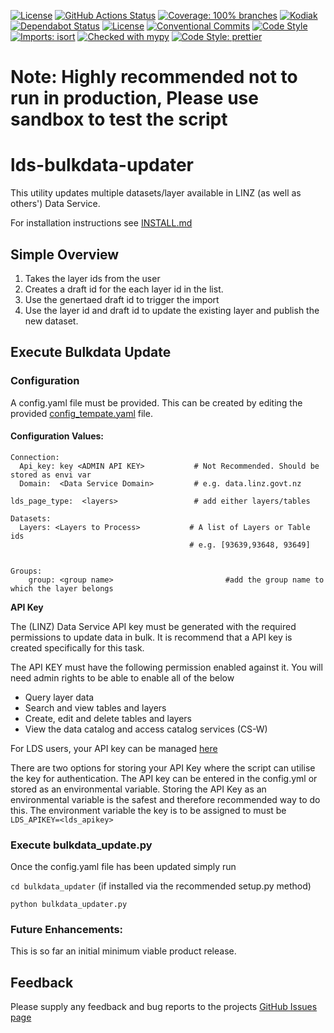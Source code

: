 [![License](https://img.shields.io/badge/License-BSD%203--Clause-blue.svg)](https://github.com/linz/lds-metadata-updater/LICENSE) 
[![GitHub Actions Status](https://github.com/linz/lds-metadata-updater/workflows/CI/badge.svg)](https://github.com/linz/lds-metadata-updater/actions)
[![Coverage: 100% branches](https://img.shields.io/badge/Coverage-100%25%20branches-brightgreen.svg)](https://pytest.org/)
[![Kodiak](https://badgen.net/badge/Kodiak/enabled?labelColor=2e3a44&color=F39938)](https://kodiakhq.com/)
[![Dependabot Status](https://badgen.net/badge/Dependabot/enabled?labelColor=2e3a44&color=blue)](https://github.com/linz/lds-bulk-updater/network/updates)
[![License](https://badgen.net/github/license/linz/template-python-hello-world?labelColor=2e3a44&label=License)](https://github.com/linz/lds-bulk-updater/blob/master/LICENSE)
[![Conventional Commits](https://badgen.net/badge/Commits/conventional?labelColor=2e3a44&color=EC5772)](https://conventionalcommits.org)
[![Code Style](https://badgen.net/badge/Code%20Style/black?labelColor=2e3a44&color=000000)](https://github.com/psf/black)
[![Imports: isort](https://img.shields.io/badge/%20imports-isort-%231674b1?style=flat&labelColor=ef8336)](https://pycqa.github.io/isort/)
[![Checked with mypy](http://www.mypy-lang.org/static/mypy_badge.svg)](http://mypy-lang.org/)
[![Code Style: prettier](https://img.shields.io/badge/code_style-prettier-ff69b4.svg)](https://github.com/prettier/prettier)

# Note: Highly recommended not to run in production, Please use sandbox to test the script

# lds-bulkdata-updater


This utility updates multiple datasets/layer available in LINZ (as well as others') Data Service.

For installation instructions see [INSTALL.md](bulkdata_updater/INSTALL.md)

## Simple Overview

1. Takes the layer ids from the user
2. Creates a draft id for the each layer id in the list. 
3. Use the genertaed draft id to trigger the import
4. Use the layer id and draft id to update the existing layer and publish the new dataset. 


## Execute Bulkdata Update

### Configuration
A config.yaml file must be provided. This can be created by editing the provided
[config_tempate.yaml](https://github.com/linz/lds-bulk-updater/blob/master/bulkdata_updater/config_template.yaml) file. 


#### Configuration Values:

```
Connection:
  Api_key: key <ADMIN API KEY>           # Not Recommended. Should be stored as envi var
  Domain:  <Data Service Domain>         # e.g. data.linz.govt.nz

lds_page_type:  <layers>                 # add either layers/tables

Datasets:
  Layers: <Layers to Process>           # A list of Layers or Table ids
                                        # e.g. [93639,93648, 93649]


Groups:
    group: <group name>                         #add the group name to which the layer belongs

```

**API Key**

The (LINZ) Data Service API key must be generated with the required permissions 
to update data in bulk. It is recommend that a API key is created specifically for 
this task.

The API KEY must have the following permission enabled against it. You will 
need admin rights to be able to enable all of the below 
* Query layer data
* Search and view tables and layers
* Create, edit and delete tables and layers
* View the data catalog and access catalog services (CS-W)

For LDS users, your API key can be managed [here](https://data.linz.govt.nz/my/api/)

There are two options for storing your API Key where the script can utilise the key 
for authentication. The API key can be entered in the config.yml or stored as
an environmental variable. Storing the API Key as an environmental variable is 
the safest and therefore recommended way to do this. The environment variable 
the key is to be assigned to must be `LDS_APIKEY=<lds_apikey>` 



### Execute bulkdata_update.py
Once the config.yaml file has been updated simply run

```cd bulkdata_updater``` (if installed via the recommended setup.py method)

```python bulkdata_updater.py```


### Future Enhancements:
This is so far an initial minimum viable product release.

## Feedback
Please supply any feedback and bug reports to the projects
[GitHub Issues page](https://github.com/linz/lds-bulk-updater/issues)
